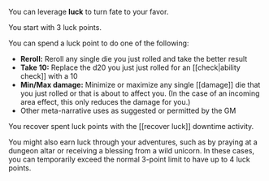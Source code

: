 You can leverage **luck** to turn fate to your favor.  

You start with 3 luck points. 

You can spend a luck point to do one of the following:

- **Reroll:** Reroll any single die you just rolled and take the better result    
- **Take 10:** Replace the d20 you just just rolled for an [[check|ability check]] with a 10
- **Min/Max damage:** Minimize or maximize any single [[damage]] die that you just rolled or that is about to affect you. (In the case of an incoming area effect, this only reduces the damage for you.)
- Other meta-narrative uses as suggested or permitted by the GM

You recover spent luck points with the [[recover luck]] downtime activity. 

You might also earn luck through your adventures, such as by praying at a dungeon altar or receiving a blessing from a wild unicorn. In these cases, you can temporarily exceed the normal 3-point limit to have up to 4 luck points.
